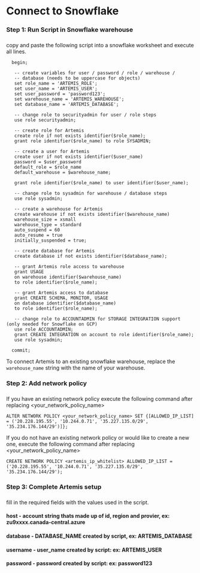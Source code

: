 # Connect to Snowflake

###
### Step 1: Run Script in Snowflake warehouse
### 
copy and paste the following script into a snowflake worksheet and execute all lines. 


	  begin;

	   -- create variables for user / password / role / warehouse / 		
	   -- database (needs to be uppercase for objects)
	   set role_name = 'ARTEMIS_ROLE';
	   set user_name = 'ARTEMIS_USER';
	   set user_password = 'password123';
	   set warehouse_name = 'ARTEMIS_WAREHOUSE';
	   set database_name = 'ARTEMIS_DATABASE';

	   -- change role to securityadmin for user / role steps
	   use role securityadmin;

	   -- create role for Artemis
	   create role if not exists identifier($role_name);
	   grant role identifier($role_name) to role SYSADMIN;

	   -- create a user for Artemis
	   create user if not exists identifier($user_name)
	   password = $user_password
	   default_role = $role_name
	   default_warehouse = $warehouse_name;

	   grant role identifier($role_name) to user identifier($user_name);

	   -- change role to sysadmin for warehouse / database steps
	   use role sysadmin;

	   -- create a warehouse for Artemis
	   create warehouse if not exists identifier($warehouse_name)
	   warehouse_size = xsmall
	   warehouse_type = standard
	   auto_suspend = 60
	   auto_resume = true
	   initially_suspended = true;

	   -- create database for Artemis
	   create database if not exists identifier($database_name);

	   -- grant Artemis role access to warehouse
	   grant USAGE
	   on warehouse identifier($warehouse_name)
	   to role identifier($role_name);

	   -- grant Artemis access to database
	   grant CREATE SCHEMA, MONITOR, USAGE
	   on database identifier($database_name)
	   to role identifier($role_name);

	   -- change role to ACCOUNTADMIN for STORAGE INTEGRATION support (only needed for Snowflake on GCP)
	   use role ACCOUNTADMIN;
	   grant CREATE INTEGRATION on account to role identifier($role_name);
	   use role sysadmin;

	  commit;

To connect Artemis to an existing snowflake warehouse, replace the `warehouse_name` string with the name of your warehouse. 

###
### Step 2: Add network policy
###
If you have an existing network policy execute the following command after replacing <your_network_policy_name>

    ALTER NETWORK POLICY <your_network_policy_name> SET {[ALLOWED_IP_LIST] = ('20.228.195.55', '10.244.0.71', '35.227.135.0/29', '35.234.176.144/29')]};

If you do not have an existing network policy or would like to create a new one, execute the following command after replacing <your_network_policy_name>

    CREATE NETWORK POLICY <artemis_ip_whitelist> ALLOWED_IP_LIST = ('20.228.195.55', '10.244.0.71', '35.227.135.0/29', '35.234.176.144/29');

###
### Step 3: Complete Artemis setup
###
fill in the required fields with the values used in the script. 

#### host - account string thats made up of id, region and provier, ex: zu9xxxx.canada-central.azure
#### database - DATABASE_NAME created by script, ex: ARTEMIS_DATABASE
#### username - user_name created by script: ex: ARTEMIS_USER
#### password - password created by script: ex: password123